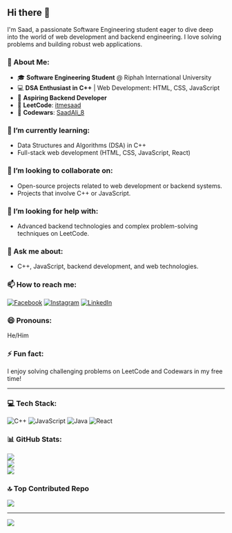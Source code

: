 ## Hi there 👋

I'm Saad, a passionate Software Engineering student eager to dive deep into the world of web development and backend engineering. I love solving problems and building robust web applications.

### 💫 About Me:
- 🎓 **Software Engineering Student** @ Riphah International University  
- 💻 **DSA Enthusiast in C++** | Web Development: HTML, CSS, JavaScript  
- 🚀 **Aspiring Backend Developer**  
- 🔗 **LeetCode**: [itmesaad](https://leetcode.com/itmesaad)  
- 🥋 **Codewars**: [SaadAli_8](https://www.codewars.com/users/SaadAli_8)

### 🌱 I’m currently learning:
- Data Structures and Algorithms (DSA) in C++
- Full-stack web development (HTML, CSS, JavaScript, React)

### 👯 I’m looking to collaborate on:
- Open-source projects related to web development or backend systems.
- Projects that involve C++ or JavaScript.

### 🤔 I’m looking for help with:
- Advanced backend technologies and complex problem-solving techniques on LeetCode.

### 💬 Ask me about:
- C++, JavaScript, backend development, and web technologies.

### 📫 How to reach me:
[![Facebook](https://img.shields.io/badge/Facebook-%231877F2.svg?logo=Facebook&logoColor=white)](https://www.facebook.com/SaadAliNetwork) [![Instagram](https://img.shields.io/badge/Instagram-%23E4405F.svg?logo=Instagram&logoColor=white)](https://www.instagram.com/saadalinetwork/) [![LinkedIn](https://img.shields.io/badge/LinkedIn-%230077B5.svg?logo=linkedin&logoColor=white)](https://www.linkedin.com/in/SaadAlinetwork) 

### 😄 Pronouns:
He/Him

### ⚡ Fun fact:
I enjoy solving challenging problems on LeetCode and Codewars in my free time!

---

### 💻 Tech Stack:
![C++](https://img.shields.io/badge/c++-%2300599C.svg?style=for-the-badge&logo=c%2B%2B&logoColor=white) ![JavaScript](https://img.shields.io/badge/javascript-%23323330.svg?style=for-the-badge&logo=javascript&logoColor=%23F7DF1E) ![Java](https://img.shields.io/badge/java-%23ED8B00.svg?style=for-the-badge&logo=openjdk&logoColor=white) ![React](https://img.shields.io/badge/react-%2320232a.svg?style=for-the-badge&logo=react&logoColor=%2361DAFB)

### 📊 GitHub Stats:
![](https://github-readme-stats.vercel.app/api?username=Saad123ali&theme=dark&hide_border=false&include_all_commits=false&count_private=false)<br/>
![](https://github-readme-streak-stats.herokuapp.com/?user=Saad123ali&theme=dark&hide_border=false)<br/>
![](https://github-readme-stats.vercel.app/api/top-langs/?username=Saad123ali&theme=dark&hide_border=false&include_all_commits=false&count_private=false&layout=compact)

### 🔝 Top Contributed Repo
![](https://github-contributor-stats.vercel.app/api?username=Saad123ali&limit=5&theme=shadow_blue&combine_all_yearly_contributions=true)

---
[![](https://visitcount.itsvg.in/api?id=Saad123ali&icon=0&color=0)](https://visitcount.itsvg.in)

<!-- Proudly created with GPRM ( https://gprm.itsvg.in ) -->
